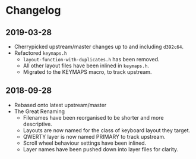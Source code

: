 Changelog
=========

2019-03-28
----------

* Cherrypicked upstream/master changes up to and including `d392c64`.
* Refactored `keymaps.h`
    * `layout-function-with-duplicates.h` has been removed.
    * All other layout files have been inlined in `keymaps.h`.
    * Migrated to the KEYMAPS macro, to track upstream.

2018-09-28
----------

* Rebased onto latest upstream/master
* The Great Renaming
    * Filenames have been reorganised to be shorter and more descriptive.
    * Layouts are now named for the class of keyboard layout they target.
    * QWERTY layer is now named PRIMARY to track upstream.
    * Scroll wheel behaviour settings have been inlined.
    * Layer names have been pushed down into layer files for clarity.
